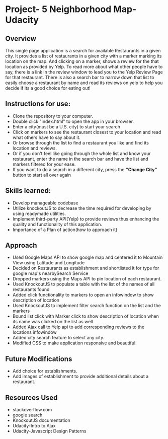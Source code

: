 # Project- 5  Neighborhood Map- Udacity

## Overview
This single page application is a search for available Restaurants in a given city. It provides a list of restaurants in a given city with a marker marking its location on the map. And clicking on a marker, shows a review for the that location as provided by Yelp. To read more about what other people have to say, there is a link in the review window to lead you to the Yelp Review Page for that restaurant. There is also a search bar to narrow down that list to easily choose a restaurant  by name and read its reviews on yelp to help you decide if its a good choice for eating out!


## Instructions for use:
- Clone the repository to your computer.
- Double click "index.html" to open the app in your browser.
- Enter a city(must be a U.S. city) to start your search
- Click on markers to see the restaurant closest to your location and read what others have to say about it.
- Or browse through the list to find a restaurant you like and find its location and reviews.
- Or if you don't feel like going through the whole list and know your restaurant, enter the name in the search bar and have the list and markers filtered for your ease.
- If you want to do a search in a different city, press the **"Change City"** button to start all over again


## Skills learned:
- Develop manageable codebase
- Utilize knockoutJS to decrease the time required for developing by using readymade utilities.
- Implement third-party API(Yelp) to provide reviews thus enhancing the quality and functionality of this application.
- Importance of a Plan of action(how to approach it)


## Approach
- Used Google Maps API to show google map and centered it to Mountain View using Latitude and Longitude
- Decided on Restaurants as establishment and shortlisted it for type for google map's nearbySearch Service
- Dropped markers using the Maps API to pin location of each restaurant.
- Used KnockoutJS to populate a table with the list of the names of all restaurants found
- Added click functionality to markers to open an infowindow to show description of location
- Used KnockoutJS to implement filter search function on the list and the markers
- Bound list click with Marker click to show description of location when its name was clicked on the list as well
- Added Ajax call to Yelp api to add corresponding reviews to the locations infowindow
- Added city search feature to select any city.
- Modified CSS to make application responsive and beautiful.

## Future Modifications
- Add choice for establishments.
- Add images of establishment to provide additional details about a restaurant.

## Resources Used
- stackoverflow.com
- google search
- KnockoutJS documentation
- Udacity-Intro to Ajax
- Udacity-Javascript Design Patterns

